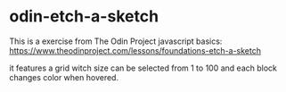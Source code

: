 # odin-etch-a-sketch

This is a exercise from The Odin Project javascript basics:
https://www.theodinproject.com/lessons/foundations-etch-a-sketch

it features a grid witch size can be selected from 1 to 100 and
each block changes color when hovered.